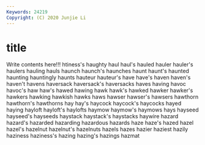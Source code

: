 ```yaml
---
Keywords: 24219
Copyright: (C) 2020 Junjie Li
---
```


# title

Write contents here!!!
htiness's 
haughty 
haul
haul's 
hauled 
hauler 
hauler's 
haulers 
hauling 
hauls 
haunch 
haunch's 
haunches
haunt 
haunt's 
haunted 
haunting 
hauntingly 
haunts 
hauteur 
hauteur's 
have 
have's
haven 
haven's 
haven't 
havens 
haversack 
haversack's 
haversacks 
haves 
having 
havoc
havoc's 
haw 
haw's 
hawed 
hawing 
hawk 
hawk's 
hawked 
hawker 
hawker's
hawkers 
hawking 
hawkish 
hawks 
haws 
hawser 
hawser's 
hawsers 
hawthorn 
hawthorn's
hawthorns 
hay 
hay's 
haycock 
haycock's 
haycocks 
hayed 
haying 
hayloft 
hayloft's
haylofts 
haymow 
haymow's 
haymows 
hays 
hayseed 
hayseed's 
hayseeds 
haystack 
haystack's
haystacks 
haywire 
hazard 
hazard's 
hazarded 
hazarding 
hazardous 
hazards 
haze 
haze's
hazed 
hazel 
hazel's 
hazelnut 
hazelnut's 
hazelnuts 
hazels 
hazes 
hazier 
haziest
hazily 
haziness 
haziness's 
hazing 
hazing's 
hazings 
hazmat 
